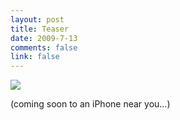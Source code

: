 ```yaml
--- 
layout: post
title: Teaser
date: 2009-7-13
comments: false
link: false
---
```


![][image-1]

(coming soon to an iPhone near you...)

[image-1]:	/images/pt_thumb.png